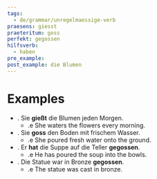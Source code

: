 ```yaml
---
tags:
  - de/grammar/unregelmaessige-verb
praesens: giesst
praeteritum: goss
perfekt: gegossen
hilfsverb:
  - haben
pre_example: 
post_example: die Blumen
---
```


# Examples
- . Sie **gießt** die Blumen jeden Morgen.
	- .e She waters the flowers every morning.
- . Sie **goss** den Boden mit frischem Wasser.
	- .e She poured fresh water onto the ground.
- . Er **hat** die Suppe auf die Teller **gegossen**.
	- .e He has poured the soup into the bowls.
- . Die Statue war in Bronze **gegossen**.
	- .e The statue was cast in bronze.
